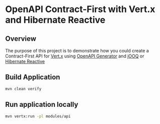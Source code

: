 # OpenAPI Contract-First with Vert.x and Hibernate Reactive

## Overview

The purpose of this project is to demonstrate how you could create a Contract-First API
for [Vert.x](https://vertx.io) using [OpenAPI Generator](https://openapi-generator.tech) and [jOOQ](https://www.jooq.org/) or [Hibernate Reactive](http://hibernate.org/reactive/)

## Build Application

```bash
mvn clean verify
```

## Run application locally

```bash
mvn vertx:run -pl modules/api
```

